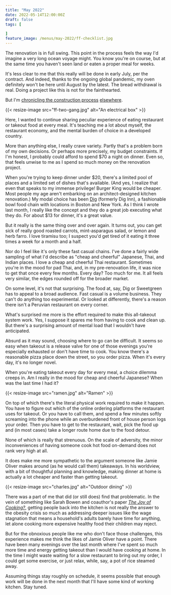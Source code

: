 ```yaml
---
title: "May 2022"
date: 2022-05-14T12:00:00Z
draft: false
tags: [
    
]
feature_image: /menus/may-2022/ff-checklist.jpg
---
```


The renovation is in full swing. This point in the process feels the way I'd imagine a very long ocean voyage might. You know you're on course, but at the same time you haven't seen land or eaten a  proper meal for weeks.

It's less clear to me that this really will be done in early July, per the contract. And indeed, thanks to the ongoing global pandemic, my oven definitely won't be here until August by the latest. The bread withdrawal is real. Doing a project like this is not for the fainthearted.

But I'm [chronicling the construction process](http://jkibe.github.io/kitchen145/) [elsewhere](https://landing.mailerlite.com/webforms/landing/k3e7b4).

{{< resize-image src="ff-two-gang.jpg" alt="An electrical box" >}}

Here, I wanted to continue sharing peculiar experience of eating restaurant or takeout food at every meal. It's teaching me a lot about myself, the restaurant economy, and the mental burden of choice in a developed country.

More than anything else, I really crave variety. Partly that's a problem born of my own decisions. Or perhaps more precisely, my budget constraints. If I'm honest, I probably could afford to spend $70 a night on dinner. Even so, that feels unwise to me as I spend so much money on the renovation project.

When you're trying to keep dinner under $20, there's a limited pool of places and a limited set of dishes that's available. (And yes, I realize that even that speaks to my immense privilege! Burger King would be cheaper. Most people my age aren't embarking on an architect-designed kitchen renovation.) My modal choice has been [Dig](http://diginn.com) (formerly Dig Inn), a fashionable bowl food chain with locations in Boston and New York. As I think I wrote last month, I really like the concept and they do a great job executing what they do. For about $13 for dinner, it's a great value.

But it really is the same thing over and over again. It turns out, you can get sick of really good roasted carrots, mint-asparagus salad, or lemon and herb farro. I love tiramisu too; I suspect you'd get tired of it eating it three times a week for a month and a half.

Nor do I feel like it's only these fast casual chains. I've done a fairly wide sampling of what I'd describe as "cheap and cheerful" Japanese, Thai, and Indian places. I love a cheap and cheerful Thai restaurant. Sometimes you're in the mood for pad Thai, and, in my pre-renovation life, it was nice to get that once every few months. Every day? Too much for me. It all feels very similar, the edges rounded off for the broader market.

On some level, it's not that surprising. The food at, say, Dig or Sweetgreen has to appeal to a broad audience. Fast casual is a volume business. They can't do anything too experimental. Or looked at differently, there's a reason there isn't a Peruvian restaurant on every corner.

What's surprised me more is the effort required to make this all-takeout system work. Yes, I suppose it spares me from having to cook and clean up. But there's a surprising amount of mental load that I wouldn't have anticipated.

Absurd as it may sound, choosing where to go can be difficult. It seems so easy when takeout is a release valve for one of those evenings you're especially exhausted or don't have time to cook. You know there's a reasonable pizza place down the street, so you order pizza. When it's every day, it's no longer novel.

When you're eating takeout every day for every meal, a choice dilemma creeps in. Am I really in the mood for cheap and cheerful Japanese? When was the last time I had it?

{{< resize-image src="ramen.jpg" alt="Ramen" >}}

On top of which there's the literal physical work required to make it happen. You have to figure out which of the online ordering platforms the restaurant uses for takeout. Or you have to call them, and spend a few minutes softly screaming into the phone while an overburdened front of house person logs your order. Then you have to get to the restaurant, wait, pick the food up and (in most cases) take a longer route home due to the food detour.

None of which is really that strenuous. On the scale of adversity, the minor inconveniences of having someone cook hot food on-demand does not rank very high at all.

It does make me more sympathetic to the argument someone like Jamie Oliver makes around (as he would call them) takeaways. In his worldview, with a bit of thoughtful planning and knowledge, making dinner at home is actually a lot cheaper and faster than getting takeout.

{{< resize-image src="charles.jpg" alt="Outdoor dining" >}}

There was a part of me that did (or still does) find that problematic. In the vein of something like Sarah Bowen and coauthor's paper [_The Joy of Cooking?_](https://journals.sagepub.com/doi/full/10.1177/1536504214545755), getting people back into the kitchen is not really the answer to the obesity crisis so much as addressing deeper issues like the wage stagnation that means a household's adults barely have time for anything, let alone cooking more expensive healthy food their children may reject.

But for the obnoxious people like me who don't face those challenges, this experience makes me think the likes of Jamie Oliver have a point. There have been many evenings over the last month where I've spent so much more time and energy getting takeout than I would have cooking at home. In the time I might waste waiting for a slow restaurant to bring out my order, I could get some exercise, or just relax, while, say, a pot of rice steamed away.

Assuming things stay roughly on schedule, it seems possible that enough work will be done in the next month that I'll have some kind of working kitchen. Stay tuned.
